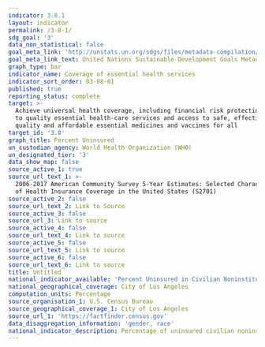 ```yaml
---
indicator: 3.8.1
layout: indicator
permalink: /3-8-1/
sdg_goal: '3'
data_non_statistical: false
goal_meta_link: 'http://unstats.un.org/sdgs/files/metadata-compilation/Metadata-Goal-3.pdf'
goal_meta_link_text: United Nations Sustainable Development Goals Metadata (pdf 865kB)
graph_type: bar
indicator_name: Coverage of essential health services
indicator_sort_order: 03-08-01
published: true
reporting_status: complete
target: >-
  Achieve universal health coverage, including financial risk protection, access
  to quality essential health-care services and access to safe, effective,
  quality and affordable essential medicines and vaccines for all
target_id: '3.8'
graph_title: Percent Uninsured
un_custodian_agency: World Health Organization (WHO)
un_designated_tier: '3'
data_show_map: false
source_active_1: true
source_url_text_1: >-
  2006-2017 American Community Survey 5-Year Estimates: Selected Characteristics
  of Health Insurance Coverage in the United States (S2701)
source_active_2: false
source_url_text_2: Link to Source
source_active_3: false
source_url_3: Link to source
source_active_4: false
source_url_text_4: Link to source
source_active_5: false
source_url_text_5: Link to source
source_active_6: false
source_url_text_6: Link to source
title: Untitled
national_indicator_available: 'Percent Uninsured in Civilian Noninstitutionalized Population '
national_geographical_coverage: City of Los Angeles
computation_units: Percentage
source_organisation_1: U.S. Census Bureau
source_geographical_coverage_1: City of Los Angeles
source_url_1: 'https://factfinder.census.gov'
data_disaggregation_information: 'gender, race'
national_indicator_description: Percentage of uninsured civilian noninstitutionalized population.
---
```

